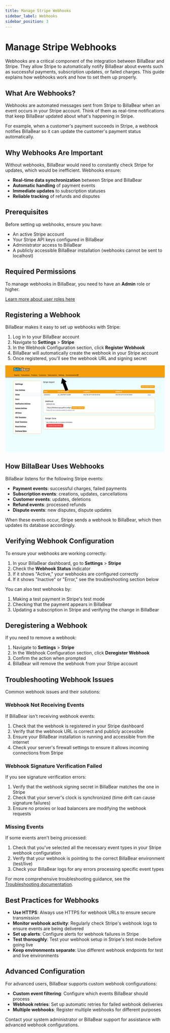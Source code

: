 ```yaml
---
title: Manage Stripe Webhooks
sidebar_label: Webhooks
sidebar_position: 3
---
```


# Manage Stripe Webhooks

Webhooks are a critical component of the integration between BillaBear and Stripe. They allow Stripe to automatically notify BillaBear about events such as successful payments, subscription updates, or failed charges. This guide explains how webhooks work and how to set them up properly.

## What Are Webhooks?

Webhooks are automated messages sent from Stripe to BillaBear when an event occurs in your Stripe account. Think of them as real-time notifications that keep BillaBear updated about what's happening in Stripe.

For example, when a customer's payment succeeds in Stripe, a webhook notifies BillaBear so it can update the customer's payment status automatically.

## Why Webhooks Are Important

Without webhooks, BillaBear would need to constantly check Stripe for updates, which would be inefficient. Webhooks ensure:

- **Real-time data synchronization** between Stripe and BillaBear
- **Automatic handling** of payment events
- **Immediate updates** to subscription statuses
- **Reliable tracking** of refunds and disputes

## Prerequisites

Before setting up webhooks, ensure you have:

- An active Stripe account
- Your Stripe API keys configured in BillaBear
- Administrator access to BillaBear
- A publicly accessible BillaBear installation (webhooks cannot be sent to localhost)

## Required Permissions

To manage webhooks in BillaBear, you need to have an **Admin** role or higher.

[Learn more about user roles here](../user_roles/)

## Registering a Webhook

BillaBear makes it easy to set up webhooks with Stripe:

1. Log in to your BillaBear account
2. Navigate to **Settings** > **Stripe**
3. In the Webhook Configuration section, click **Register Webhook**
4. BillaBear will automatically create the webhook in your Stripe account
5. Once registered, you'll see the webhook URL and signing secret

![Register Webhook Button](./import_screenshots/1_click_settings.png)

## How BillaBear Uses Webhooks

BillaBear listens for the following Stripe events:

- **Payment events**: successful charges, failed payments
- **Subscription events**: creations, updates, cancellations
- **Customer events**: updates, deletions
- **Refund events**: processed refunds
- **Dispute events**: new disputes, dispute updates

When these events occur, Stripe sends a webhook to BillaBear, which then updates its database accordingly.

## Verifying Webhook Configuration

To ensure your webhooks are working correctly:

1. In your BillaBear dashboard, go to **Settings** > **Stripe**
2. Check the **Webhook Status** indicator
3. If it shows "Active," your webhooks are configured correctly
4. If it shows "Inactive" or "Error," see the troubleshooting section below

You can also test webhooks by:

1. Making a test payment in Stripe's test mode
2. Checking that the payment appears in BillaBear
3. Updating a subscription in Stripe and verifying the change in BillaBear

## Deregistering a Webhook

If you need to remove a webhook:

1. Navigate to **Settings** > **Stripe**
2. In the Webhook Configuration section, click **Deregister Webhook**
3. Confirm the action when prompted
4. BillaBear will remove the webhook from your Stripe account

## Troubleshooting Webhook Issues

Common webhook issues and their solutions:

### Webhook Not Receiving Events

If BillaBear isn't receiving webhook events:

1. Check that the webhook is registered in your Stripe dashboard
2. Verify that the webhook URL is correct and publicly accessible
3. Ensure your BillaBear installation is running and accessible from the internet
4. Check your server's firewall settings to ensure it allows incoming connections from Stripe

### Webhook Signature Verification Failed

If you see signature verification errors:

1. Verify that the webhook signing secret in BillaBear matches the one in Stripe
2. Check that your server's clock is synchronized (time drift can cause signature failures)
3. Ensure no proxies or load balancers are modifying the webhook requests

### Missing Events

If some events aren't being processed:

1. Check that you've selected all the necessary event types in your Stripe webhook configuration
2. Verify that your webhook is pointing to the correct BillaBear environment (test/live)
3. Check your BillaBear logs for any errors processing specific event types

For more comprehensive troubleshooting guidance, see the [Troubleshooting documentation](./troubleshooting).

## Best Practices for Webhooks

- **Use HTTPS**: Always use HTTPS for webhook URLs to ensure secure transmission
- **Monitor webhook activity**: Regularly check Stripe's webhook logs to ensure events are being delivered
- **Set up alerts**: Configure alerts for webhook failures in Stripe
- **Test thoroughly**: Test your webhook setup in Stripe's test mode before going live
- **Keep environments separate**: Use different webhook endpoints for test and live environments

## Advanced Configuration

For advanced users, BillaBear supports custom webhook configurations:

- **Custom event filtering**: Configure which events BillaBear should process
- **Webhook retries**: Set up automatic retries for failed webhook deliveries
- **Multiple webhooks**: Register multiple webhooks for different purposes

Contact your system administrator or BillaBear support for assistance with advanced webhook configurations.